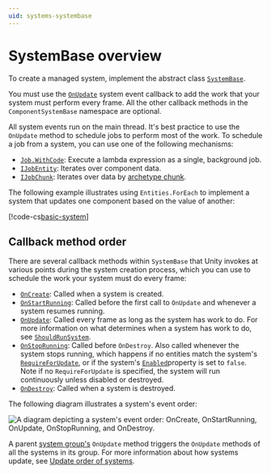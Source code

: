 ```yaml
---
uid: systems-systembase
---
```


# SystemBase overview

To create a managed system, implement the abstract class [`SystemBase`](xref:Unity.Entities.SystemBase).

You must use the [`OnUpdate`](xref:Unity.Entities.SystemBase.OnUpdate) system event callback to add the work that your system must perform every frame. All the other callback methods in the `ComponentSystemBase` namespace are optional. 

All system events run on the main thread. It's best practice to use the `OnUpdate` method to schedule jobs to perform most of the work. To schedule a job from a system, you can use one of the following mechanisms:

* [`Job.WithCode`](xref:Unity.Entities.SystemBase.Job): Execute a lambda expression as a single, background job.
* [`IJobEntity`](xref:Unity.Entities.IJobEntity): Iterates over component data.
* [`IJobChunk`](xref:Unity.Entities.IJobChunk): Iterates over data by [archetype chunk](concepts-archetypes.md#archetype-chunks).

The following example illustrates using `Entities.ForEach` to implement a system that updates one component based on the value of another:
 
[!code-cs[basic-system](../DocCodeSamples.Tests/SystemBaseExamples.cs#basic-system)]

## Callback method order

There are several callback methods within `SystemBase` that Unity invokes at various points during the system creation process, which you can use to schedule the work your system must do every frame:

* [`OnCreate`](xref:Unity.Entities.ComponentSystemBase.OnCreate): Called when a system is created.
* [`OnStartRunning`](xref:Unity.Entities.ComponentSystemBase.OnStartRunning): Called before the first call to `OnUpdate` and whenever a system resumes running.
* [`OnUpdate`](xref:Unity.Entities.SystemBase.OnUpdate): Called every frame as long as the system has work to do. For more information on what determines when a system has work to do, see [`ShouldRunSystem`](xref:Unity.Entities.ComponentSystemBase.ShouldRunSystem).
* [`OnStopRunning`](xref:Unity.Entities.ComponentSystemBase.OnStopRunning): Called before `OnDestroy`. Also called whenever the system stops running, which happens if no entities match the system's [`RequireForUpdate`](xref:Unity.Entities.ComponentSystemBase.RequireForUpdate*), or if the system's [`Enabled`](xref:Unity.Entities.ComponentSystemBase.Enabled)property is set to `false`. Note if no `RequireForUpdate` is specified, the system will run continuously unless disabled or destroyed.
* [`OnDestroy`](xref:Unity.Entities.ComponentSystemBase.OnDestroy): Called when a system is destroyed.

The following diagram illustrates a system's event order:

![A diagram depicting a system's event order: OnCreate, OnStartRunning, OnUpdate, OnStopRunning, and OnDestroy.](images/SystemEventOrder.png)

A parent [system group's](concepts-systems.md#system-groups) `OnUpdate` method triggers the `OnUpdate` methods of all the systems in its group. For more information about how systems update, see [Update order of systems](systems-update-order.md). 
